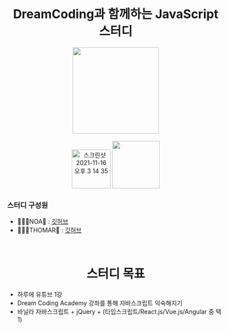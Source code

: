 <h1 align="center">DreamCoding과 함께하는 JavaScript 스터디</h1>
<div align="center"><img src="https://img.shields.io/badge/javascript-F7DF1E?style=for-the-badge&logo=javascript&logoColor=black" width="200"></div>
<br>
<div align="center">
<a href="https://www.youtube.com/playlist?list=PLv2d7VI9OotTVOL4QmPfvJWPJvkmv6h-2"><img width="90" alt="스크린샷 2021-11-16 오후 3 14 35" src="https://user-images.githubusercontent.com/78011677/141931507-6371e007-e916-4a09-a388-d3be15ec382f.png"></a>
<a href="https://academy.dream-coding.com/courses/browser101"><img width="110px" src="https://import.cdn.thinkific.com/292401/PuGMXOphTKWoVdN3FOd6_D__6___1__png" /></a>
</div>
<h3>스터디 구성원</h3>
<ul>
  <li>🧑🏻‍💻NOA🌊 : <a href="">깃허브</a></li>
  <li>🧑🏻‍💻THOMAR🍄 : <a href="https://github.com/kangactor123">깃허브</a></li>
</ul>
<br>
<h1 align="center">스터디 목표</h1>
<ul>
  <li>하루에 유튜브 1강</li>
  <li>Dream Coding Academy 강좌를 통해 자바스크립트 익숙해지기</li>
  <li>바닐라 자바스크립트 + jQuery + (타입스크립트/React.js/Vue.js/Angular 중 택 1)</li>
<ul>
